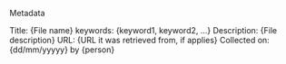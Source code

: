 
Metadata

Title: {File name}
keywords: {keyword1, keyword2, ...}
Description: {File description}
URL: {URL it was retrieved from, if applies}
Collected on: {dd/mm/yyyyy} by {person}
